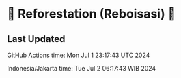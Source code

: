 
# 🌳 Reforestation (Reboisasi) 🌲

## Last Updated

GitHub Actions time: Mon Jul  1 23:17:43 UTC 2024

Indonesia/Jakarta time: Tue Jul  2 06:17:43 WIB 2024
